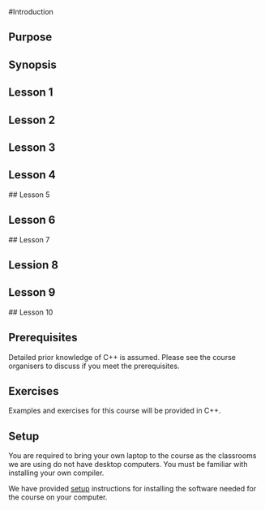 #Introduction

## Purpose

Synopsis
--------

## Lesson 1

## Lesson 2

## Lesson 3

## Lesson 4

## Lesson 5

## Lesson 6

## Lesson 7

## Lession 8

## Lesson 9

## Lesson 10

Prerequisites
-------------

Detailed prior knowledge of C++ is assumed. Please see the course organisers to discuss if you meet the prerequisites.

Exercises
---------

Examples and exercises for this course will be provided in C++.  

Setup
-----

You are required to bring your own laptop to the course as the classrooms we are
 using do not have desktop computers. You must be familiar with installing your own compiler.

We have provided [setup](installation) instructions for installing the software needed for the course on
your computer.
